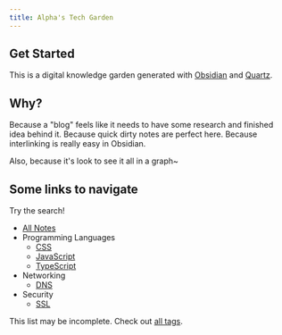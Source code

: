```yaml
---
title: Alpha's Tech Garden
---
```


## Get Started
This is a digital knowledge garden generated with [Obsidian](https://obsidian.md/) and [Quartz](https://quartz.jzhao.xyz/).

## Why?
Because a "blog" feels like it needs to have some research and finished idea behind it. Because quick dirty notes are perfect here. Because interlinking is really easy in Obsidian.

Also, because it's look to see it all in a graph~

## Some links to navigate
Try the search!

- [All Notes](/notes)
- Programming Languages
	- [CSS](/tags/css)
	- [JavaScript](/tags/javascript)
	- [TypeScript](/tags/typescript)
- Networking
	- [DNS](/tags/DNS)
- Security
	- [SSL](/tags/ssl)

This list may be incomplete. Check out [all tags](/tags).